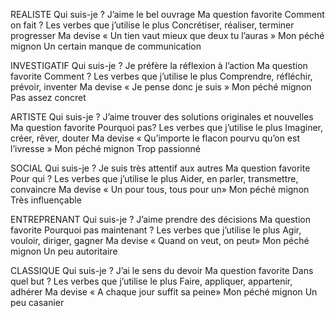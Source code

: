 REALISTE
Qui suis-je ?
J’aime le bel ouvrage
Ma question favorite
Comment on fait ?
Les verbes que j’utilise le plus
Concrétiser, réaliser, terminer progresser
Ma devise
« Un tien vaut mieux que deux tu l’auras »
Mon péché mignon
Un certain manque de communication

INVESTIGATIF
Qui suis-je ?
Je préfère la réflexion à l’action
Ma question favorite
Comment ?
Les verbes que j’utilise le plus
Comprendre, réfléchir, prévoir, inventer
Ma devise
« Je pense donc je suis »
Mon péché mignon
Pas assez concret

ARTISTE
Qui suis-je ?
J’aime trouver des solutions originales et nouvelles
Ma question favorite
Pourquoi pas?
Les verbes que j’utilise le plus
Imaginer, créer, rêver, douter
Ma devise
« Qu’importe le flacon pourvu qu’on est l’ivresse »
Mon péché mignon
Trop passionné

SOCIAL
Qui suis-je ?
Je suis très attentif aux autres
Ma question favorite
Pour qui ?
Les verbes que j’utilise le plus
Aider, en parler, transmettre, convaincre
Ma devise
« Un pour tous, tous pour un»
Mon péché mignon
Très influençable

ENTREPRENANT
Qui suis-je ?
J’aime prendre des décisions
Ma question favorite
Pourquoi pas maintenant ?
Les verbes que j’utilise le plus
Agir, vouloir, diriger, gagner
Ma devise
« Quand on veut, on peut»
Mon péché mignon
Un peu autoritaire

CLASSIQUE
Qui suis-je ?
J’ai le sens du devoir
Ma question favorite
Dans quel but ?
Les verbes que j’utilise le plus
Faire, appliquer, appartenir, adhérer
Ma devise
« A chaque jour suffit sa peine»
Mon péché mignon
Un peu casanier

